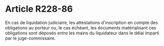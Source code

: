 # Article R228-86

En cas de liquidation judiciaire, les attestations d'inscription en compte des obligations au porteur ou, le cas échéant, les documents matérialisant ces obligations sont déposés entre les mains du liquidateur dans le délai imparti par le juge-commissaire.